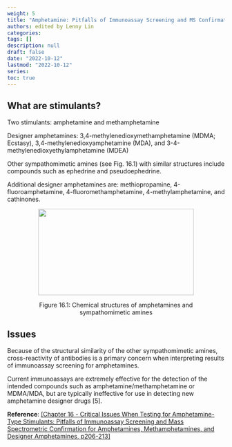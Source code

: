 ```yaml
---
weight: 5
title: "Amphetamine: Pitfalls of Immunoassay Screening and MS Confirmation"
authors: edited by Lenny Lin
categories: 
tags: []
description: null
draft: false
date: "2022-10-12"
lastmod: "2022-10-12"
series: 
toc: true
---
```


<!--more-->

## What are stimulants?
Two stimulants: amphetamine and methamphetamine  

Designer amphetamines: 3,4-methylenedioxymethamphetamine (MDMA; Ecstasy), 3,4-methylenedioxyamphetamine (MDA), and 3-4-methylenedioxyethylamphetamine (MDEA)

Other sympathomimetic amines (see Fig. 16.1) with similar structures include compounds such as ephedrine and pseudoephedrine.   

Additional designer amphetamines are: methiopropamine, 4-fluoroamphetamine, 4-fluoromethamphetamine, 4-methylamphetamine, and cathinones.

<center><img width ="360" height= "200" src = "/docs/images/Screenshot 2022-10-12 162837.png" /></center>
<figure><center>Figure 16.1: Chemical structures of amphetamines and sympathomimetic amines</center></figure>

## Issues
Because of the structural similarity of the other sympathomimetic amines, cross-reactivity of antibodies is a primary concern when interpreting results of immunoassay screening for amphetamines.  

Current immunoassays are extremely effective for the detection of the intended compounds such as amphetamine/methamphetamine or MDMA/MDA, but are typically ineffective for use in detecting new amphetamine designer drugs [5].


**Reference**: <a href = "https://www.sciencedirect.com/book/9780128156070/critical-issues-in-alcohol-and-drugs-of-abuse-testing" target="_blank" rel="noopener noreferrer">[Chapter 16 - Critical Issues When Testing for Amphetamine-Type Stimulants: Pitfalls of Immunoassay Screening and Mass Spectrometric Confirmation for Amphetamines, Methamphetamines, and Designer Amphetamines, p206-213]</a>